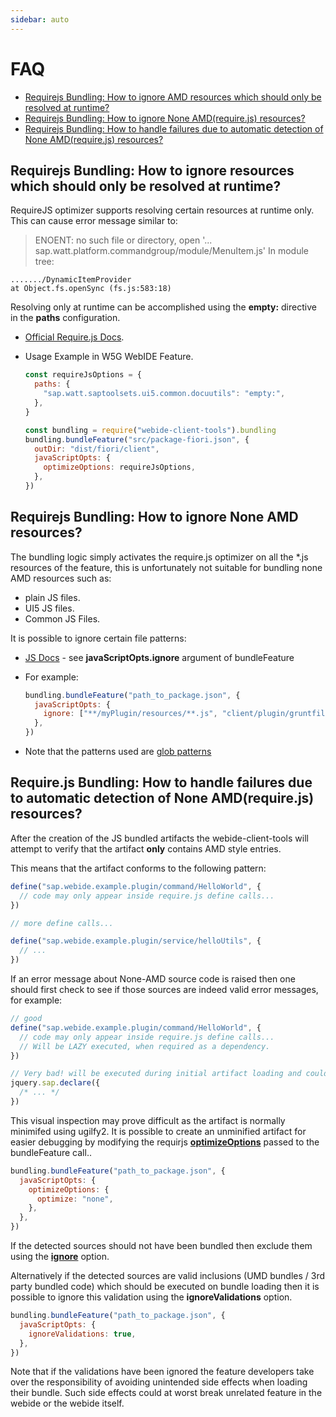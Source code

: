 ```yaml
---
sidebar: auto
---
```


# FAQ

- [Requirejs Bundling: How to ignore AMD resources which should only be resolved at runtime?](#RUNTIME_RESOURCES)
- [Requirejs Bundling: How to ignore None AMD(require.js) resources?](#IGNORE_JS)
- [Requirejs Bundling: How to handle failures due to automatic detection of None AMD(require.js) resources?](#VALIDATE_AMD)

## Requirejs Bundling: How to ignore resources which should only be resolved at runtime?

RequireJS optimizer supports resolving certain resources at runtime only.
This can cause error message similar to:

> ENOENT: no such file or directory, open '...
> sap.watt.platform.commandgroup/module/MenuItem.js'
> In module tree:

    ......./DynamicItemProvider
    at Object.fs.openSync (fs.js:583:18)

Resolving only at runtime can be accomplished using the **empty:** directive in the **paths** configuration.

- [Official Require.js Docs](http://requirejs.org/docs/optimization.html#empty).
- Usage Example in W5G WebIDE Feature.

  ```javascript
  const requireJsOptions = {
    paths: {
      "sap.watt.saptoolsets.ui5.common.docuutils": "empty:",
    },
  }

  const bundling = require("webide-client-tools").bundling
  bundling.bundleFeature("src/package-fiori.json", {
    outDir: "dist/fiori/client",
    javaScriptOpts: {
      optimizeOptions: requireJsOptions,
    },
  })
  ```

## Requirejs Bundling: How to ignore None AMD resources?

The bundling logic simply activates the require.js optimizer on all the \*.js resources of the feature,
this is unfortunately not suitable for bundling none AMD resources such as:

- plain JS files.
- UI5 JS files.
- Common JS Files.

It is possible to ignore certain file patterns:

- [JS Docs](http://sap.github.io/webide-client-tools/web/html_docs/interfaces/_api_d_.bundlingapi.html) -
  see **javaScriptOpts.ignore** argument of bundleFeature

- For example:

  ```javascript
  bundling.bundleFeature("path_to_package.json", {
    javaScriptOpts: {
      ignore: ["**/myPlugin/resources/**.js", "client/plugin/gruntfile.js"],
    },
  })
  ```

- Note that the patterns used are [glob patterns](https://github.com/isaacs/node-glob#glob-primer)

## Require.js Bundling: How to handle failures due to automatic detection of None AMD(require.js) resources?

After the creation of the JS bundled artifacts the webide-client-tools will attempt to verify
that the artifact **only** contains AMD style entries.

This means that the artifact conforms to the following pattern:

```javascript
define("sap.webide.example.plugin/command/HelloWorld", {
  // code may only appear inside require.js define calls...
})

// more define calls...

define("sap.webide.example.plugin/service/helloUtils", {
  // ...
})
```

If an error message about None-AMD source code is raised then one should first check to see if those sources
are indeed valid error messages, for example:

```javascript
// good
define("sap.webide.example.plugin/command/HelloWorld", {
  // code may only appear inside require.js define calls...
  // Will be LAZY executed, when required as a dependency.
})

// Very bad! will be executed during initial artifact loading and could cause unexpected side effects.
jquery.sap.declare({
  /* ... */
})
```

This visual inspection may prove difficult as the artifact is normally minimifed using ugilfy2.
It is possible to create an unminified artifact for easier debugging by modifying the requirjs
[**optimizeOptions**](https://github.com/requirejs/r.js/blob/master/build/example.build.js) passed to the bundleFeature call..

```javascript
bundling.bundleFeature("path_to_package.json", {
  javaScriptOpts: {
    optimizeOptions: {
      optimize: "none",
    },
  },
})
```

If the detected sources should not have been bundled then exclude them using the
[**ignore**](https://github.com/SAP/webide-client-tools/blob/master/FAQ.md#IGNORE_JS) option.

Alternatively if the detected sources are valid inclusions (UMD bundles / 3rd party bundled code)
which should be executed on bundle loading then it is possible to ignore this validation
using the **ignoreValidations** option.

```javascript
bundling.bundleFeature("path_to_package.json", {
  javaScriptOpts: {
    ignoreValidations: true,
  },
})
```

Note that if the validations have been ignored the feature developers take over the responsibility of avoiding
unintended side effects when loading their bundle. Such side effects could at worst break unrelated feature in the webide
or the webide itself.
